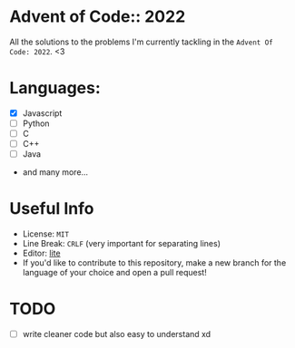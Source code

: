 # Advent of Code:: 2022

All the solutions to the problems I'm currently tackling in the `Advent Of Code: 2022`. <3

# Languages:
- [x] Javascript
- [ ] Python
- [ ] C
- [ ] C++
- [ ] Java
- and many more...

# Useful Info
- License: `MIT`
- Line Break: `CRLF` (very important for separating lines)
- Editor: [lite](https://github.com/rxi/lite)
- If you'd like to contribute to this repository, make a new branch for the language of your choice and open a pull request!

# TODO
- [ ] write cleaner code but also easy to understand xd
